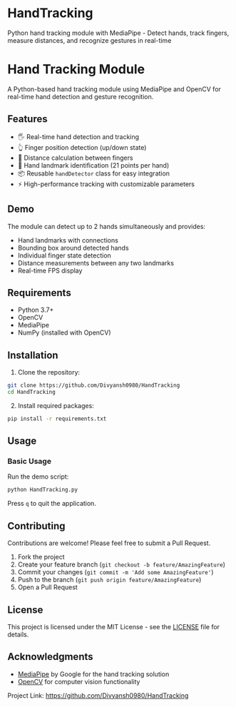 # HandTracking
Python hand tracking module with MediaPipe - Detect hands, track fingers, measure distances, and recognize gestures in real-time

# Hand Tracking Module

A Python-based hand tracking module using MediaPipe and OpenCV for real-time hand detection and gesture recognition.

## Features

- 🖐️ Real-time hand detection and tracking
- 👆 Finger position detection (up/down state)
- 📏 Distance calculation between fingers
- 🎯 Hand landmark identification (21 points per hand)
- 📦 Reusable `handDetector` class for easy integration
- ⚡ High-performance tracking with customizable parameters

## Demo

The module can detect up to 2 hands simultaneously and provides:
- Hand landmarks with connections
- Bounding box around detected hands
- Individual finger state detection
- Distance measurements between any two landmarks
- Real-time FPS display

## Requirements

- Python 3.7+
- OpenCV
- MediaPipe
- NumPy (installed with OpenCV)

## Installation

1. Clone the repository:
```bash
git clone https://github.com/Divyansh0980/HandTracking
cd HandTracking
```

2. Install required packages:
```bash
pip install -r requirements.txt
```

## Usage

### Basic Usage

Run the demo script:
```bash
python HandTracking.py
```

Press `q` to quit the application.


## Contributing

Contributions are welcome! Please feel free to submit a Pull Request.

1. Fork the project
2. Create your feature branch (`git checkout -b feature/AmazingFeature`)
3. Commit your changes (`git commit -m 'Add some AmazingFeature'`)
4. Push to the branch (`git push origin feature/AmazingFeature`)
5. Open a Pull Request

## License

This project is licensed under the MIT License - see the [LICENSE](LICENSE) file for details.

## Acknowledgments

- [MediaPipe](https://google.github.io/mediapipe/) by Google for the hand tracking solution
- [OpenCV](https://opencv.org/) for computer vision functionality


Project Link: https://github.com/Divyansh0980/HandTracking
